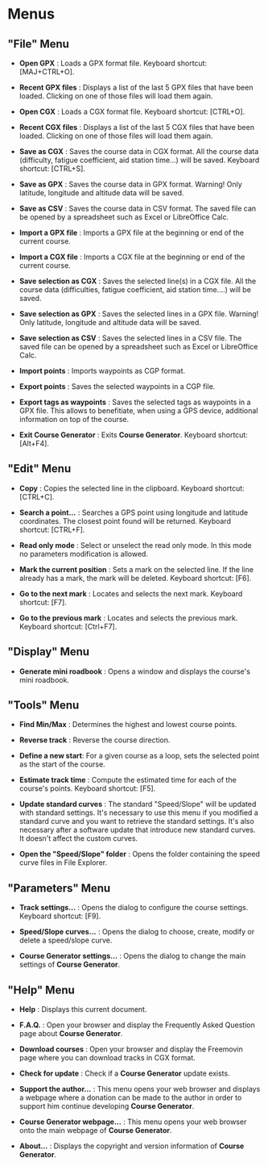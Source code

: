 # Menus
## "File" Menu

* **Open GPX** : Loads a GPX format file. Keyboard shortcut: [MAJ+CTRL+O].

* **Recent GPX files** : Displays a list of the last 5 GPX files that have been loaded. Clicking on one of those files will load them again.

* **Open CGX** : Loads a CGX format file. Keyboard shortcut: [CTRL+O].

* **Recent CGX files** : Displays a list of the last 5 CGX files that have been loaded. Clicking on one of those files will load them again.

* **Save as CGX** : Saves the course data in CGX format.
All the course data (difficulty, fatigue coefficient, aid station time...) will be saved. Keyboard shortcut: [CTRL+S].

* **Save as GPX** : Saves the course data in GPX format.
Warning! Only latitude, longitude and altitude data will be saved.

* **Save as CSV** : Saves the course data in CSV format.
The saved file can be opened by a spreadsheet such as Excel or LibreOffice Calc.

* **Import a GPX file** : Imports a GPX file at the beginning or end of the current course.

* **Import a CGX file** : Imports a CGX file at the beginning or end of the current course.

* **Save selection as CGX** : Saves the selected line(s) in a CGX file.
All the course data (difficulties, fatigue coefficient, aid station time....) will be saved.

* **Save selection as GPX** : Saves the selected lines in a GPX file.
Warning! Only latitude, longitude and altitude data will be saved.

* **Save selection as CSV** : Saves the selected lines in a CSV file.
The saved file can be opened by a spreadsheet such as Excel or LibreOffice Calc.

* **Import points** : Imports waypoints as CGP format.

* **Export points** : Saves the selected waypoints in a CGP file.

* **Export tags as waypoints** : Saves the selected tags as waypoints in a GPX file. This allows to benefitiate, when using a GPS device, additional information on top of the course.

* **Exit Course Generator** : Exits **Course Generator**. Keyboard shortcut: [Alt+F4].

## "Edit" Menu 

* **Copy** : Copies the selected line in the clipboard. Keyboard shortcut: [CTRL+C].

* **Search a point...** : Searches a GPS point using longitude and latitude coordinates. The closest point found will be returned. Keyboard shortcut: [CTRL+F].

* **Read only mode** : Select or unselect the read only mode. In this mode no parameters modification is allowed.

* **Mark the current position** : Sets a mark on the selected line. If the line already has a mark, the mark will be deleted. Keyboard shortcut: [F6].

* **Go to the next mark** : Locates and selects the next mark. Keyboard shortcut: [F7].

* **Go to the previous mark** : Locates and selects the previous mark. Keyboard shortcut: [Ctrl+F7].

## "Display" Menu 

* **Generate mini roadbook** : Opens a window and displays the course's mini roadbook.

## "Tools" Menu

* **Find Min/Max** : Determines the highest and lowest course points.

* **Reverse track** : Reverse the course direction.

* **Define a new start**: For a given course as a loop, sets the selected point as the start of the course.

* **Estimate track time** : Compute the estimated time for each of the course's points. Keyboard shortcut: [F5].

* **Update standard curves** : The standard "Speed/Slope" will be updated with standard settings. It's necessary to use this menu if you modified a standard curve and you want to retrieve the standard settings. It's also necessary after a software update that introduce new standard curves. It doesn't affect the custom curves.

* **Open the "Speed/Slope" folder** : Opens the folder containing the speed curve files in File Explorer.

## "Parameters" Menu 

* **Track settings...** : Opens the dialog to configure the course settings. Keyboard shortcut: [F9].

* **Speed/Slope curves...** : Opens the dialog to choose, create, modify or delete a speed/slope curve.

* **Course Generator settings...** : Opens the dialog to change the main settings of **Course Generator**.

## "Help" Menu 

* **Help** : Displays this current document.

* **F.A.Q.** : Open your browser and display the Frequently Asked Question page about **Course Generator**. 

* **Download courses** : Open your browser and display the Freemovin page where you can download tracks in CGX format.

* **Check for update** : Check if a **Course Generator** update exists.

* **Support the author...** : This menu opens your web browser and displays a webpage where a donation can be made to the author in order to support him continue developing **Course Generator**.

* **Course Generator webpage...** : This menu opens your web browser onto the main webpage of **Course Generator**.

* **About...** : Displays the copyright and version information of **Course Generator**.
